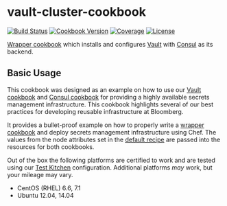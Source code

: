 # vault-cluster-cookbook
[![Build Status](https://img.shields.io/travis/johnbellone/vault-cluster-cookbook.svg)](https://travis-ci.org/johnbellone/vault-cluster-cookbook)
[![Cookbook Version](https://img.shields.io/cookbook/v/hashicorp-vault.svg)](https://supermarket.chef.io/cookbooks/hashicorp-vault)
[![Coverage](https://img.shields.io/codecov/c/github/johnbellone/vault-cluster-cookbook.svg)](https://codecov.io/github/johnbellone/vault-cluster-cookbook)
[![License](https://img.shields.io/badge/license-Apache_2-blue.svg)](https://www.apache.org/licenses/LICENSE-2.0)

[Wrapper cookbook][0] which installs and configures [Vault][1] with
[Consul][2] as its backend.

## Basic Usage
This cookbook was designed as an example on how to use our
[Vault cookbook][3] and [Consul cookbook][4] for providing a highly
available secrets management infrastructure. This cookbook highlights
several of our best practices for developing reusable infrastructure
at Bloomberg.

It provides a bullet-proof example on how to properly write a
[wrapper cookbook][0] and deploy secrets management infrastructure using
Chef. The values from the node attributes set in the [default recipe](recipes/default.rb)
are passed into the resources for both cookbooks.

Out of the box the following platforms are certified to work and
are tested using our [Test Kitchen][5] configuration. Additional platforms
_may_ work, but your mileage may vary.
- CentOS (RHEL) 6.6, 7.1
- Ubuntu 12.04, 14.04

[0]: http://blog.vialstudios.com/the-environment-cookbook-pattern/#thewrappercookbook
[1]: https://www.vaultproject.io
[2]: https://www.consul.io/
[3]: https://github.com/johnbellone/vault-cookbook
[4]: https://github.com/johnbellone/consul-cookbook
[5]: http://kitchen.ci/
